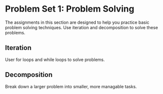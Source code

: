 # Problem Set 1: Problem Solving

The assignments in this section are designed to help you practice basic problem
solving techniques. Use iteration and decomposition to solve these problems.

## Iteration

User for loops and while loops to solve problems.

## Decomposition

Break down a larger problem into smaller, more managable tasks.
